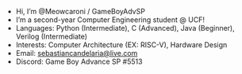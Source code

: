 - Hi, I’m @Meowcaroni / GameBoyAdvSP
- I’m a second-year Computer Engineering student @ UCF!
- Languages: Python (Intermediate), C (Advanced), Java (Beginner), Verilog (Intermediate)
- Interests: Computer Architecture (EX: RISC-V), Hardware Design
- Email: sebastiancandelaria@live.com
- Discord: Game Boy Advance SP #5513

<!---
Meowcaroni/Meowcaroni is a ✨ special ✨ repository because its `README.md` (this file) appears on your GitHub profile.
You can click the Preview link to take a look at your changes.
--->
